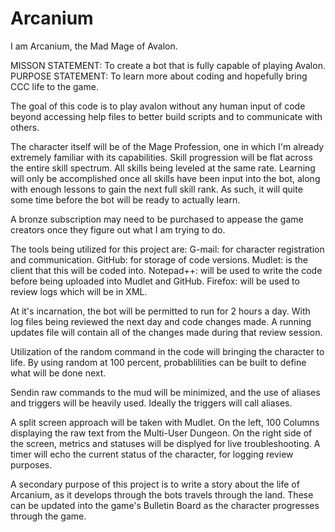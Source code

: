# Arcanium

I am Arcanium, the Mad Mage of Avalon.

MISSON STATEMENT: To create a bot that is fully capable of playing Avalon.
PURPOSE STATEMENT: To learn more about coding and hopefully bring CCC life to the game.

The goal of this code is to play avalon without any human input of code beyond accessing help files 
to better build scripts and to communicate with others.

The character itself will be of the Mage Profession, one in which I'm already extremely familiar 
with its capabilities.  Skill progression will be flat across the entire skill spectrum.  All skills
being leveled at the same rate.  Learning will only be accomplished once all skills have been
input into the bot, along with enough lessons to gain the next full skill rank.  As such, it will 
quite some time before the bot will be ready to actually learn.

A bronze subscription may need to be purchased to appease the game creators once they figure out
what I am trying to do.  

The tools being utilized for this project are:
G-mail: for character registration and communication.
GitHub: for storage of code versions.
Mudlet: is the client that this will be coded into.
Notepad++: will be used to write the code before being uploaded into Mudlet and GitHub.
Firefox: will be used to review logs which will be in XML.

At it's incarnation, the bot will be permitted to run for 2 hours a day.  With log files being
reviewed the next day and code changes made.  A running updates file will contain all of the changes
made during that review session.

Utilization of the random command in the code will bringing the character to life.  By using random 
at 100 percent, probablilities can be built to define what will be done next.

Sendin raw commands to the mud will be minimized, and the use of aliases and triggers will be 
heavily used.  Ideally the triggers will call aliases.

A split screen approach will be taken with Mudlet.  On the left, 100 Columns displaying the raw text
from the Multi-User Dungeon. On the right side of the screen, metrics and statuses will be displyed 
for live troubleshooting.  A timer will echo the current status of the character, for logging
review purposes.

A secondary purpose of this project is to write a story about the life of Arcanium, as it develops
through the bots travels through the land.  These can be updated into the game's Bulletin Board as
the character progresses through the game.
